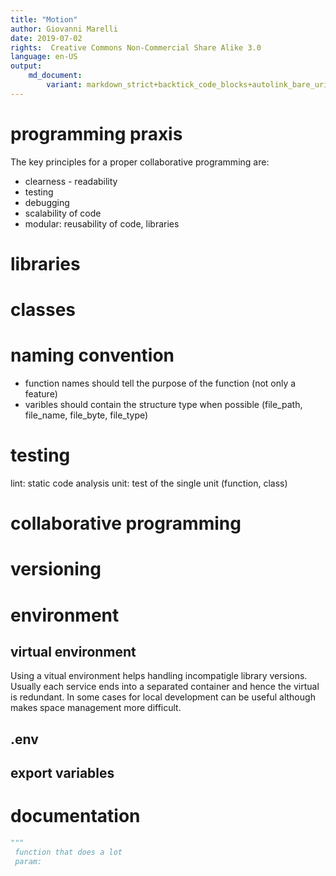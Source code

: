 ```yaml
---
title: "Motion"
author: Giovanni Marelli
date: 2019-07-02
rights:  Creative Commons Non-Commercial Share Alike 3.0
language: en-US
output: 
	md_document:
		variant: markdown_strict+backtick_code_blocks+autolink_bare_uris+markdown_github
---
```


# programming praxis

The key principles for a proper collaborative programming are:

* clearness - readability
* testing
* debugging
* scalability of code
* modular: reusability of code, libraries

# libraries

# classes

# naming convention

* function names should tell the purpose of the function (not only a feature)
* varibles should contain the structure type when possible (file_path, file_name, file_byte, file_type)


# testing

lint: static code analysis
unit: test of the single unit (function, class)


# collaborative programming

# versioning

# environment

## virtual environment

Using a vitual environment helps handling incompatigle library versions. Usually each service ends into a separated container and hence the virtual is redundant. In some cases for local development can be useful although makes space management more difficult.

## .env

## export variables

# documentation


```python
"""
 function that does a lot
 param:
 


```
